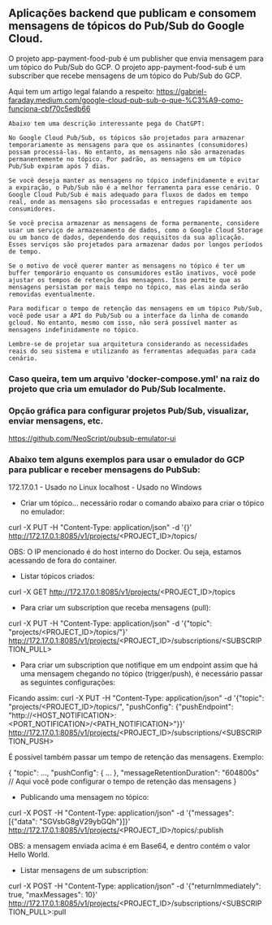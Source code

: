 ## Aplicações backend que publicam e consomem mensagens de tópicos do Pub/Sub do Google Cloud.

O projeto app-payment-food-pub é um publisher que envia mensagem para um tópico do Pub/Sub do GCP.
O projeto app-payment-food-sub é um subscriber que recebe mensagens de um tópico do Pub/Sub do GCP.

Aqui tem um artigo legal falando a respeito:
https://gabriel-faraday.medium.com/google-cloud-pub-sub-o-que-%C3%A9-como-funciona-cbf70c5edb66

```
Abaixo tem uma descrição interessante pega do ChatGPT:

No Google Cloud Pub/Sub, os tópicos são projetados para armazenar temporariamente as mensagens para que os assinantes (consumidores) possam processá-las. No entanto, as mensagens não são armazenadas permanentemente no tópico. Por padrão, as mensagens em um tópico Pub/Sub expiram após 7 dias.

Se você deseja manter as mensagens no tópico indefinidamente e evitar a expiração, o Pub/Sub não é a melhor ferramenta para esse cenário. O Google Cloud Pub/Sub é mais adequado para fluxos de dados em tempo real, onde as mensagens são processadas e entregues rapidamente aos consumidores.

Se você precisa armazenar as mensagens de forma permanente, considere usar um serviço de armazenamento de dados, como o Google Cloud Storage ou um banco de dados, dependendo dos requisitos da sua aplicação. Esses serviços são projetados para armazenar dados por longos períodos de tempo.

Se o motivo de você querer manter as mensagens no tópico é ter um buffer temporário enquanto os consumidores estão inativos, você pode ajustar os tempos de retenção das mensagens. Isso permite que as mensagens persistam por mais tempo no tópico, mas elas ainda serão removidas eventualmente.

Para modificar o tempo de retenção das mensagens em um tópico Pub/Sub, você pode usar a API do Pub/Sub ou a interface da linha de comando gcloud. No entanto, mesmo com isso, não será possível manter as mensagens indefinidamente no tópico.

Lembre-se de projetar sua arquitetura considerando as necessidades reais do seu sistema e utilizando as ferramentas adequadas para cada cenário.
```

### Caso queira, tem um arquivo 'docker-compose.yml' na raiz do projeto que cria um emulador do Pub/Sub localmente.

### Opção gráfica para configurar projetos Pub/Sub, visualizar, enviar mensagens, etc.
https://github.com/NeoScript/pubsub-emulator-ui

### Abaixo tem alguns exemplos para usar o emulador do GCP para publicar e receber mensagens do PubSub:

172.17.0.1 - Usado no Linux
localhost - Usado no Windows

- Criar um tópico... necessário rodar o comando abaixo para criar o tópico no emulador:

curl -X PUT -H "Content-Type: application/json" -d '{}' http://172.17.0.1:8085/v1/projects/<PROJECT_ID>/topics/<TOPIC>

OBS: O IP mencionado é do host interno do Docker. Ou seja, estamos acessando de fora do container.

- Listar tópicos criados:

curl -X GET http://172.17.0.1:8085/v1/projects/<PROJECT_ID>/topics

- Para criar um subscription que receba mensagens (pull):

curl -X PUT -H "Content-Type: application/json" -d '{"topic": "projects/<PROJECT_ID>/topics/<TOPIC>"}' http://172.17.0.1:8085/v1/projects/<PROJECT_ID>/subscriptions/<SUBSCRIPTION_PULL>

- Para criar um subscription que notifique em um endpoint assim que há uma mensagem chegando no tópico (trigger/push), é necessário passar as seguintes configurações:

Ficando assim:
curl -X PUT -H "Content-Type: application/json" -d '{"topic": "projects/<PROJECT_ID>/topics/<TOPIC>", "pushConfig": {"pushEndpoint": "http://<HOST_NOTIFICATION>:<PORT_NOTIFICATION>/<PATH_NOTIFICATION>"}}' http://172.17.0.1:8085/v1/projects/<PROJECT_ID>/subscriptions/<SUBSCRIPTION_PUSH>

É possível também passar um tempo de retenção das mensagens. Exemplo:

{
  "topic": ...,
  "pushConfig": {
    ...
  },
  "messageRetentionDuration": "604800s" // Aqui você pode configurar o tempo de retenção das mensagens
}

- Publicando uma mensagem no tópico:

curl -X POST -H "Content-Type: application/json" -d '{"messages": [{"data": "SGVsbG8gV29ybGQh"}]}' http://172.17.0.1:8085/v1/projects/<PROJECT_ID>/topics/<TOPIC>:publish

OBS: a mensagem enviada acima é em Base64, e dentro contém o valor Hello World.

- Listar mensagens de um subscription:

curl -X POST -H "Content-Type: application/json" -d '{"returnImmediately": true, "maxMessages": 10}' http://172.17.0.1:8085/v1/projects/<PROJECT_ID>/subscriptions/<SUBSCRIPTION_PULL>:pull